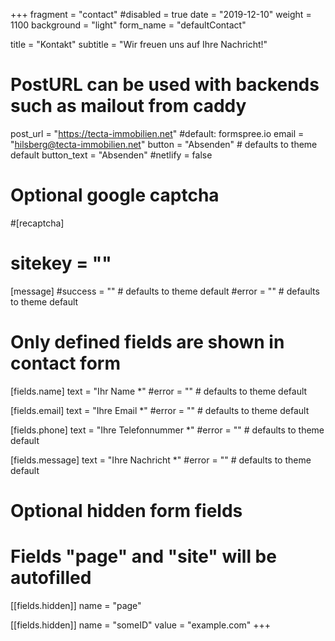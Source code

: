 +++
fragment = "contact"
#disabled = true
date = "2019-12-10"
weight = 1100
background = "light"
form_name = "defaultContact"

title = "Kontakt"
subtitle  = "Wir freuen uns auf Ihre Nachricht!"

# PostURL can be used with backends such as mailout from caddy
post_url = "https://tecta-immobilien.net" #default: formspree.io
email = "hilsberg@tecta-immobilien.net"
button = "Absenden" # defaults to theme default
button_text = "Absenden"
#netlify = false

# Optional google captcha
#[recaptcha]
#  sitekey = ""

[message]
  #success = "" # defaults to theme default
  #error = "" # defaults to theme default

# Only defined fields are shown in contact form
[fields.name]
  text = "Ihr Name *"
  #error = "" # defaults to theme default

[fields.email]
  text = "Ihre Email *"
  #error = "" # defaults to theme default

[fields.phone]
  text = "Ihre Telefonnummer *"
  #error = "" # defaults to theme default

[fields.message]
  text = "Ihre Nachricht *"
  #error = "" # defaults to theme default

# Optional hidden form fields
# Fields "page" and "site" will be autofilled
[[fields.hidden]]
  name = "page"

[[fields.hidden]]
  name = "someID"
  value = "example.com"
+++
